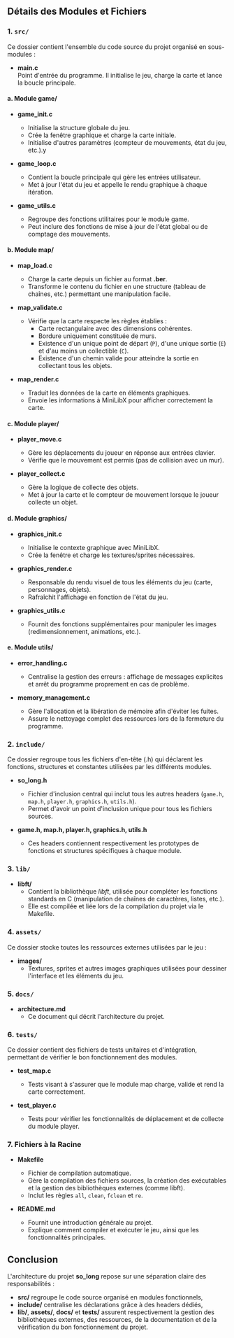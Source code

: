 ## Détails des Modules et Fichiers

### 1. `src/`

Ce dossier contient l'ensemble du code source du projet organisé en sous-modules :

- **main.c**  
  Point d'entrée du programme. Il initialise le jeu, charge la carte et lance la boucle principale.

#### a. Module **game/**
- **game_init.c**  
  - Initialise la structure globale du jeu.
  - Crée la fenêtre graphique et charge la carte initiale.
  - Initialise d'autres paramètres (compteur de mouvements, état du jeu, etc.).y

- **game_loop.c**  
  - Contient la boucle principale qui gère les entrées utilisateur.
  - Met à jour l'état du jeu et appelle le rendu graphique à chaque itération.

- **game_utils.c**  
  - Regroupe des fonctions utilitaires pour le module game.
  - Peut inclure des fonctions de mise à jour de l'état global ou de comptage des mouvements.

#### b. Module **map/**
- **map_load.c**  
  - Charge la carte depuis un fichier au format **.ber**.
  - Transforme le contenu du fichier en une structure (tableau de chaînes, etc.) permettant une manipulation facile.

- **map_validate.c**  
  - Vérifie que la carte respecte les règles établies :
    - Carte rectangulaire avec des dimensions cohérentes.
    - Bordure uniquement constituée de murs.
    - Existence d'un unique point de départ (`P`), d'une unique sortie (`E`) et d'au moins un collectible (`C`).
    - Existence d'un chemin valide pour atteindre la sortie en collectant tous les objets.

- **map_render.c**  
  - Traduit les données de la carte en éléments graphiques.
  - Envoie les informations à MiniLibX pour afficher correctement la carte.

#### c. Module **player/**
- **player_move.c**  
  - Gère les déplacements du joueur en réponse aux entrées clavier.
  - Vérifie que le mouvement est permis (pas de collision avec un mur).

- **player_collect.c**  
  - Gère la logique de collecte des objets.
  - Met à jour la carte et le compteur de mouvement lorsque le joueur collecte un objet.

#### d. Module **graphics/**
- **graphics_init.c**  
  - Initialise le contexte graphique avec MiniLibX.
  - Crée la fenêtre et charge les textures/sprites nécessaires.

- **graphics_render.c**  
  - Responsable du rendu visuel de tous les éléments du jeu (carte, personnages, objets).
  - Rafraîchit l'affichage en fonction de l'état du jeu.

- **graphics_utils.c**  
  - Fournit des fonctions supplémentaires pour manipuler les images (redimensionnement, animations, etc.).

#### e. Module **utils/**
- **error_handling.c**  
  - Centralise la gestion des erreurs : affichage de messages explicites et arrêt du programme proprement en cas de problème.
  
- **memory_management.c**  
  - Gère l'allocation et la libération de mémoire afin d'éviter les fuites.
  - Assure le nettoyage complet des ressources lors de la fermeture du programme.

### 2. `include/`

Ce dossier regroupe tous les fichiers d'en-tête (.h) qui déclarent les fonctions, structures et constantes utilisées par les différents modules.

- **so_long.h**  
  - Fichier d'inclusion central qui inclut tous les autres headers (`game.h`, `map.h`, `player.h`, `graphics.h`, `utils.h`).
  - Permet d'avoir un point d'inclusion unique pour tous les fichiers sources.

- **game.h, map.h, player.h, graphics.h, utils.h**  
  - Ces headers contiennent respectivement les prototypes de fonctions et structures spécifiques à chaque module.

### 3. `lib/`

- **libft/**  
  - Contient la bibliothèque *libft*, utilisée pour compléter les fonctions standards en C (manipulation de chaînes de caractères, listes, etc.).
  - Elle est compilée et liée lors de la compilation du projet via le Makefile.

### 4. `assets/`

Ce dossier stocke toutes les ressources externes utilisées par le jeu :

- **images/**  
  - Textures, sprites et autres images graphiques utilisées pour dessiner l'interface et les éléments du jeu.


### 5. `docs/`

- **architecture.md**  
  - Ce document qui décrit l'architecture du projet.

### 6. `tests/`

Ce dossier contient des fichiers de tests unitaires et d'intégration, permettant de vérifier le bon fonctionnement des modules.

- **test_map.c**  
  - Tests visant à s'assurer que le module map charge, valide et rend la carte correctement.

- **test_player.c**  
  - Tests pour vérifier les fonctionnalités de déplacement et de collecte du module player.

### 7. Fichiers à la Racine

- **Makefile**  
  - Fichier de compilation automatique.
  - Gère la compilation des fichiers sources, la création des exécutables et la gestion des bibliothèques externes (comme libft).
  - Inclut les règles `all`, `clean`, `fclean` et `re`.

- **README.md**  
  - Fournit une introduction générale au projet.
  - Explique comment compiler et exécuter le jeu, ainsi que les fonctionnalités principales.

## Conclusion

L'architecture du projet **so_long** repose sur une séparation claire des responsabilités :
- **src/** regroupe le code source organisé en modules fonctionnels,
- **include/** centralise les déclarations grâce à des headers dédiés,
- **lib/**, **assets/**, **docs/** et **tests/** assurent respectivement la gestion des bibliothèques externes, des ressources, de la documentation et de la vérification du bon fonctionnement du projet.



